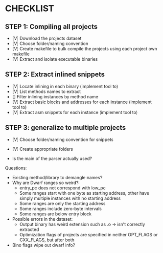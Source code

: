 # CHECKLIST

## STEP 1: Compiling all projects
- [V] Download the projects dataset 
- [V] Choose folder/naming convention
- [V] Create makefile to bulk compile the projects using each project own makefile
- [V] Extract and isolate executable binaries

## STEP 2: Extract inlined snippets
- [V] Locate inlining in each binary (implement tool to)
- [V] List methods names to extract
- []  Filter inlining instances by method name
- [V] Extract basic blocks and addresses for each instance (implement tool to)
- [V] Extract asm snippets for each instance (implement tool to)

## STEP 3: generalize to multiple projects
- [V] Choose folder/naming convention for snippets
- [V] Create appropriate folders

- Is the main of the parser actually used?

Questions:
- Existing method/library to demangle names?
- Why are Dwarf ranges so weird?:
	- entry\_pc does not correspond with low\_pc
	- Some ranges start with one byte as starting address, other have simply multiple instances with no starting address
	- Some ranges are only the starting address
	- Some ranges include zero-byte intervals
	- Some ranges are below entry block
- Possible errors in the dataset:
	- Output binary has weird extension such as .o -> isn't correctly extracted
	- Optimization flags of projects are specified in neither OPT\_FLAGS or CXX\_FLAGS, but after both
- Bino flags wipe out dwarf info?
